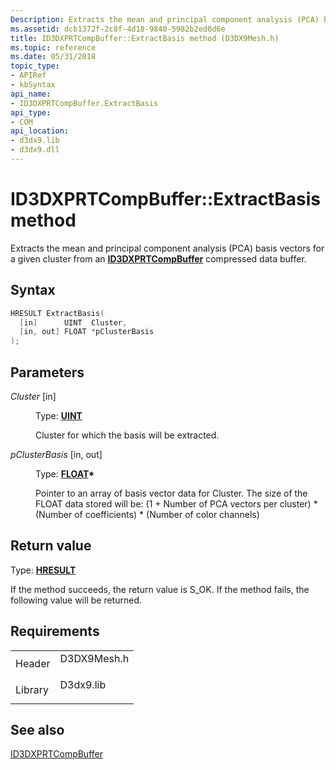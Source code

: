 ```yaml
---
Description: Extracts the mean and principal component analysis (PCA) basis vectors for a given cluster from an ID3DXPRTCompBuffer compressed data buffer.
ms.assetid: dcb1372f-2c8f-4d18-9840-5982b2ed0d6e
title: ID3DXPRTCompBuffer::ExtractBasis method (D3DX9Mesh.h)
ms.topic: reference
ms.date: 05/31/2018
topic_type: 
- APIRef
- kbSyntax
api_name: 
- ID3DXPRTCompBuffer.ExtractBasis
api_type: 
- COM
api_location: 
- d3dx9.lib
- d3dx9.dll
---
```


# ID3DXPRTCompBuffer::ExtractBasis method

Extracts the mean and principal component analysis (PCA) basis vectors for a given cluster from an [**ID3DXPRTCompBuffer**](id3dxprtcompbuffer.md) compressed data buffer.

## Syntax


```C++
HRESULT ExtractBasis(
  [in]      UINT  Cluster,
  [in, out] FLOAT *pClusterBasis
);
```



## Parameters

<dl> <dt>

*Cluster* \[in\]
</dt> <dd>

Type: **[**UINT**](../winprog/windows-data-types.md)**

Cluster for which the basis will be extracted.

</dd> <dt>

*pClusterBasis* \[in, out\]
</dt> <dd>

Type: **[**FLOAT**](../winprog/windows-data-types.md)\***

Pointer to an array of basis vector data for Cluster. The size of the FLOAT data stored will be: (1 + Number of PCA vectors per cluster) \* (Number of coefficients) \* (Number of color channels)

</dd> </dl>

## Return value

Type: **[**HRESULT**](https://msdn.microsoft.com/library/Bb401631(v=MSDN.10).aspx)**

If the method succeeds, the return value is S\_OK. If the method fails, the following value will be returned.

## Requirements



|                    |                                                                                        |
|--------------------|----------------------------------------------------------------------------------------|
| Header<br/>  | <dl> <dt>D3DX9Mesh.h</dt> </dl> |
| Library<br/> | <dl> <dt>D3dx9.lib</dt> </dl>   |



## See also

<dl> <dt>

[ID3DXPRTCompBuffer](id3dxprtcompbuffer.md)
</dt> </dl>

 

 